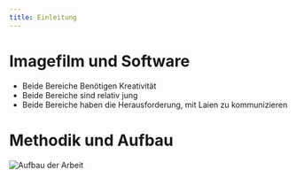 ```yaml
---
title: Einleitung
---
```


# Imagefilm und Software

- Beide Bereiche Benötigen Kreativität
- Beide Bereiche sind relativ jung
- Beide Bereiche haben die Herausforderung, mit Laien zu kommunizieren


# Methodik und Aufbau

![Aufbau der Arbeit](https://www.lucidchart.com/publicSegments/view/55c7d6a5-0fc8-4482-9a12-2b9f0a009f25/image.png)